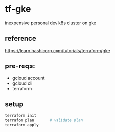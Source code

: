 # tf-gke

inexpensive personal dev k8s cluster on gke

## reference

https://learn.hashicorp.com/tutorials/terraform/gke

## pre-reqs: 
- gcloud account
- gcloud cli 
- terraform


## setup 
```sh
terraform init
terrafom plan       # validate plan 
terraform apply
```